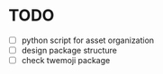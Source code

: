 # TODO
- [ ] python script for asset organization
- [ ] design package structure
- [ ] check twemoji package